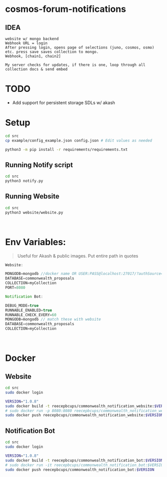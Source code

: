 # cosmos-forum-notifications

## IDEA
    website w/ mongo backend
    Webhook URL = login
    After pressing login, opens page of selections (juno, cosmos, osmo) etc. press save saves collection to mongo.
    Webhook, [chain1, chain2]

    My server checks for updates, if there is one, loop through all collection docs & send embed

# TODO
- Add support for persistent storage SDLs w/ akash


# Setup
```bash
cd src
cp example/config_example.json config.json # Edit values as needed

python3 -m pip install -r requirements/requirements.txt
```
## Running Notify script
```bash
cd src
python3 notify.py
```
## Running Website
```bash
cd src
python3 website/website.py
```

<br>

# Env Variables:
> Useful for Akash & public images. Put entire path in quotes
```js
Website:

MONGODB=mongodb //docker name OR USER:PASS@localhost:27017/?authSource=admin
DATABASE=commonwealth_proposals
COLLECTION=myCollection
PORT=8080

Notification Bot:

DEBUG_MODE=true
RUNNABLE_ENABLED=true
RUNNABLE_CHECK_EVERY=60
MONGODB=mongodb // match these with website
DATABASE=commonwealth_proposals
COLLECTION=myCollection
```

<br>

# Docker
## Website
```bash
cd src
sudo docker login

VERSION="1.0.8"
sudo docker build -t reecepbcups/commonwealth_notification_website:$VERSION -f website/Dockerfile .
# sudo docker run -p 8080:8080 reecepbcups/commonwealth_notification_website:$VERSION
sudo docker push reecepbcups/commonwealth_notification_website:$VERSION
```

## Notification Bot
```bash
cd src
sudo docker login

VERSION="1.0.8"
sudo docker build -t reecepbcups/commonwealth_notification_bot:$VERSION -f Dockerfile .
# sudo docker run -it reecepbcups/commonwealth_notification_bot:$VERSION
sudo docker push reecepbcups/commonwealth_notification_bot:$VERSION
```